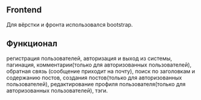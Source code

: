 ## Frontend
Для вёрстки и фронта использовался bootstrap.

## Функционал
регистрация пользователей, авторизация и выход из системы,
пагинация, 
комментарии(только для авторизованных пользователей), 
обратная связь (сообщение приходит на почту), 
поиск по заголовкам и содержанию постов, 
создания постов(только для авторизованных пользователей), 
редактирование профиля пользователя(только для авторизованных пользователей),
тэги. 
